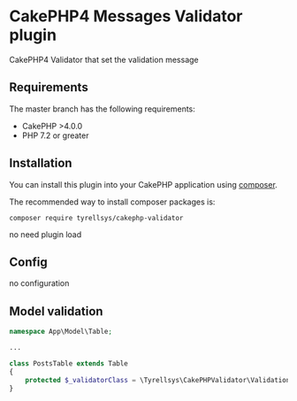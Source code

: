 # CakePHP4 Messages Validator plugin

CakePHP4 Validator that set the validation message

## Requirements

The master branch has the following requirements:

* CakePHP >4.0.0
* PHP 7.2 or greater

## Installation

You can install this plugin into your CakePHP application using [composer](http://getcomposer.org).

The recommended way to install composer packages is:

```
composer require tyrellsys/cakephp-validator
```

no need plugin load

## Config

no configuration

## Model validation

```php
namespace App\Model\Table;

...

class PostsTable extends Table
{
    protected $_validatorClass = \Tyrellsys\CakePHPValidator\Validation\Validator::class;
}
```

